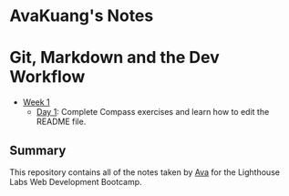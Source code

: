 # AvaKuang's Notes

# Git, Markdown and the Dev Workflow
<!-- # is use to represnt the size of the header
###### This is an H6 header (smallest) -->

* [Week 1](/lighthouse-web-notes/Week_1)
    * [Day 1](/lighthouse-web-notes/Week_1/Day_1): Complete Compass exercises and learn how to edit the README file.

          

## Summary 

This repository contains all of the notes taken by [Ava](https://github.com/avacadok) for the Lighthouse Labs Web Development Bootcamp.
